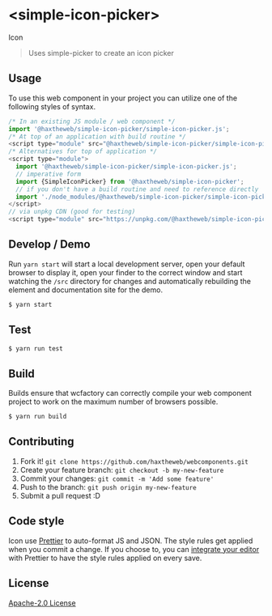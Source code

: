 # &lt;simple-icon-picker&gt;

Icon
> Uses simple-picker to create an icon picker

## Usage
To use this web component in your project you can utilize one of the following styles of syntax.

```js
/* In an existing JS module / web component */
import '@haxtheweb/simple-icon-picker/simple-icon-picker.js';
/* At top of an application with build routine */
<script type="module" src="@haxtheweb/simple-icon-picker/simple-icon-picker.js"></script>
/* Alternatives for top of application */
<script type="module">
  import '@haxtheweb/simple-icon-picker/simple-icon-picker.js';
  // imperative form
  import {SimpleIconPicker} from '@haxtheweb/simple-icon-picker';
  // if you don't have a build routine and need to reference directly
  import './node_modules/@haxtheweb/simple-icon-picker/simple-icon-picker.js';
</script>
// via unpkg CDN (good for testing)
<script type="module" src="https://unpkg.com/@haxtheweb/simple-icon-picker/simple-icon-picker.js"></script>
```

## Develop / Demo
Run `yarn start` will start a local development server, open your default browser to display it, open your finder to the correct window and start watching the `/src` directory for changes and automatically rebuilding the element and documentation site for the demo.
```bash
$ yarn start
```

## Test

```bash
$ yarn run test
```

## Build
Builds ensure that wcfactory can correctly compile your web component project to
work on the maximum number of browsers possible.
```bash
$ yarn run build
```

## Contributing

1. Fork it! `git clone https://github.com/haxtheweb/webcomponents.git`
2. Create your feature branch: `git checkout -b my-new-feature`
3. Commit your changes: `git commit -m 'Add some feature'`
4. Push to the branch: `git push origin my-new-feature`
5. Submit a pull request :D

## Code style

Icon  use [Prettier][prettier] to auto-format JS and JSON.  The style rules get applied when you commit a change.  If you choose to, you can [integrate your editor][prettier-ed] with Prettier to have the style rules applied on every save.

[prettier]: https://github.com/prettier/prettier/
[prettier-ed]: https://github.com/prettier/prettier/#editor-integration
[polyserve]: https://github.com/Polymer/polyserve
[web-component-tester]: https://github.com/Polymer/web-component-tester

## License
[Apache-2.0 License](http://opensource.org/licenses/Apache-2.0)